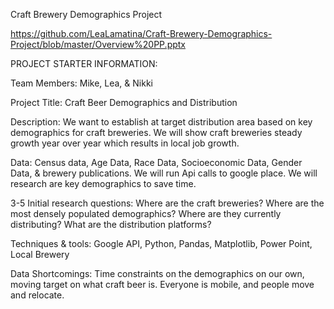 Craft Brewery Demographics Project

https://github.com/LeaLamatina/Craft-Brewery-Demographics-Project/blob/master/Overview%20PP.pptx

PROJECT STARTER INFORMATION:

Team Members: Mike, Lea, & Nikki

Project Title: Craft Beer Demographics and Distribution

Description: We want to establish at target distribution area based on key demographics for craft breweries. We will show craft breweries steady growth year over year which results in local job growth.

Data: Census data, Age Data, Race Data, Socioeconomic Data, Gender Data, & brewery publications. We will run Api calls to google place. We will research are key demographics to save time. 

3-5 Initial research questions: Where are the craft breweries? Where are the most densely populated demographics? Where are they currently distributing? What are the distribution platforms? 

Techniques & tools: Google API, Python, Pandas, Matplotlib, Power Point, Local Brewery

Data Shortcomings: Time constraints on the demographics on our own, moving target on what craft beer is. Everyone is mobile, and people move and relocate. 
